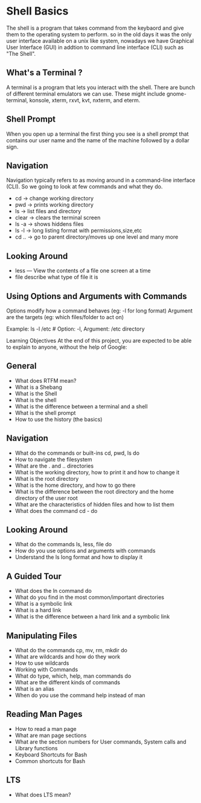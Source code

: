 # Shell Basics

The shell is a program that takes command from the keybaord and give them to the operating system to perform.
so in the old days it was the only user interface available on a unix like system, nowadays we have Graphical User Interface (GUI) in addtion to command line interface (CLI) such as "The Shell".

## What's a Terminal ?

A terminal is a program that lets you interact with the shell. There are bunch of different terminal emulators we can use. These might include gnome-terminal, konsole, xterm, rxvt, kvt, nxterm, and eterm.

## Shell Prompt

When you open up a terminal the first thing you see is a shell prompt that contains our user name and the name of the machine followed by a dollar sign.

## Navigation

Navigation typically refers to as moving around in a command-line interface (CLI).
So we going to look at few commands and what they do.

- cd -> change working directory
- pwd -> prints working directory
- ls -> list files and directory
- clear -> clears the terminal screen
- ls -a -> shows hiddens files
- ls -l -> long listing format with permissions,size,etc
- cd .. -> go to parent directory/moves up one level
  and many more

## Looking Around

- less — View the contents of a file one screen at a time
- file describe what type of file it is

## Using Options and Arguments with Commands

Options modify how a command behaves (eg: -l for long format)
Argument are the targets (eg: which files/folder to act on)

Example: ls -l /etc # Option: -l, Argument: /etc directory

Learning Objectives
At the end of this project, you are expected to be able to explain to anyone, without the help of Google:

## General

- What does RTFM mean?
- What is a Shebang
- What is the Shell
- What is the shell
- What is the difference between a terminal and a shell
- What is the shell prompt
- How to use the history (the basics)

## Navigation

- What do the commands or built-ins cd, pwd, ls do
- How to navigate the filesystem
- What are the . and .. directories
- What is the working directory, how to print it and how to change it
- What is the root directory
- What is the home directory, and how to go there
- What is the difference between the root directory and the home directory of the user root
- What are the characteristics of hidden files and how to list them
- What does the command cd - do

## Looking Around

- What do the commands ls, less, file do
- How do you use options and arguments with commands
- Understand the ls long format and how to display it

## A Guided Tour

- What does the ln command do
- What do you find in the most common/important directories
- What is a symbolic link
- What is a hard link
- What is the difference between a hard link and a symbolic link

## Manipulating Files

- What do the commands cp, mv, rm, mkdir do
- What are wildcards and how do they work
- How to use wildcards
- Working with Commands
- What do type, which, help, man commands do
- What are the different kinds of commands
- What is an alias
- When do you use the command help instead of man

## Reading Man Pages

- How to read a man page
- What are man page sections
- What are the section numbers for User commands, System calls and Library functions
- Keyboard Shortcuts for Bash
- Common shortcuts for Bash

## LTS

- What does LTS mean?
